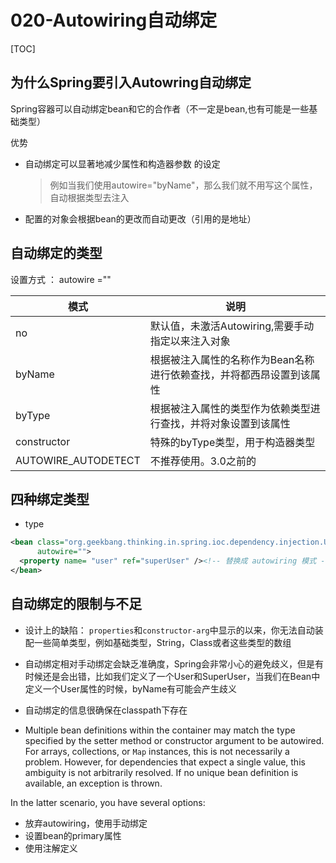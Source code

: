 # 020-Autowiring自动绑定

[TOC]

## 为什么Spring要引入Autowring自动绑定

Spring容器可以自动绑定bean和它的合作者（不一定是bean,也有可能是一些基础类型）

优势

- 自动绑定可以显著地减少属性和构造器参数 的设定 

  > 例如当我们使用autowire="byName"，那么我们就不用写这个属性，自动根据类型去注入

- 配置的对象会根据bean的更改而自动更改（引用的是地址）

## 自动绑定的类型

设置方式 ： autowire =""

| 模式                | 说明                                                         |
| ------------------- | ------------------------------------------------------------ |
| no                  | 默认值，未激活Autowiring,需要手动指定以来注入对象            |
| byName              | 根据被注入属性的名称作为Bean名称进行依赖查找，并将都西昂设置到该属性 |
| byType              | 根据被注入属性的类型作为依赖类型进行查找，并将对象设置到该属性 |
| constructor         | 特殊的byType类型，用于构造器类型                             |
| AUTOWIRE_AUTODETECT | 不推荐使用。3.0之前的                                        |

## 四种绑定类型

- type

```xml
<bean class="org.geekbang.thinking.in.spring.ioc.dependency.injection.UserHolder"
      autowire=""> 
  <property name= "user" ref="superUser" /><!-- 替换成 autowiring 模式 -->
</bean>
```

## 自动绑定的限制与不足

- 设计上的缺陷： `properties`和`constructor-arg`中显示的以来，你无法自动装配一些简单类型，例如基础类型，String，Class或者这些类型的数组
- 自动绑定相对手动绑定会缺乏准确度，Spring会非常小心的避免歧义，但是有时候还是会出错，比如我们定义了一个User和SuperUser，当我们在Bean中定义一个User属性的时候，byName有可能会产生歧义
- 自动绑定的信息很确保在classpath下存在

- Multiple bean definitions within the container may match the type specified by the setter method or constructor argument to be autowired. For arrays, collections, or `Map` instances, this is not necessarily a problem. However, for dependencies that expect a single value, this ambiguity is not arbitrarily resolved. If no unique bean definition is available, an exception is thrown.

In the latter scenario, you have several options:

- 放弃autowiring，使用手动绑定
- 设置bean的primary属性
- 使用注解定义